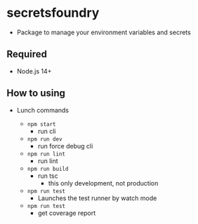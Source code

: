 # secretsfoundry

- Package to manage your environment variables and secrets

## Required

- Node.js 14+

## How to using

- Lunch commands

  - `npm start`
    - run cli
  - `npm run dev`
    - run force debug cli
  - `npm run lint`
    - run lint
  - `npm run build`
    - run tsc
      - this only development, not production
  - `npm run test`
    - Launches the test runner by watch mode
  - `npm run test`
    - get coverage report
